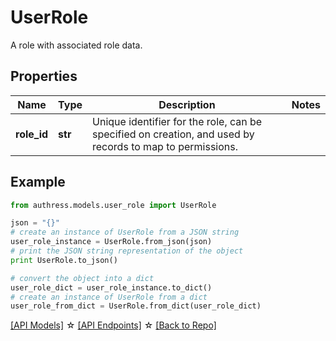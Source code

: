 # UserRole

A role with associated role data.

## Properties
Name | Type | Description | Notes
------------ | ------------- | ------------- | -------------
**role_id** | **str** | Unique identifier for the role, can be specified on creation, and used by records to map to permissions. | 

## Example

```python
from authress.models.user_role import UserRole

json = "{}"
# create an instance of UserRole from a JSON string
user_role_instance = UserRole.from_json(json)
# print the JSON string representation of the object
print UserRole.to_json()

# convert the object into a dict
user_role_dict = user_role_instance.to_dict()
# create an instance of UserRole from a dict
user_role_from_dict = UserRole.from_dict(user_role_dict)
```
[[API Models]](./README.md#documentation-for-models) ☆ [[API Endpoints]](./README.md#documentation-for-api-endpoints) ☆ [[Back to Repo]](../README.md)



